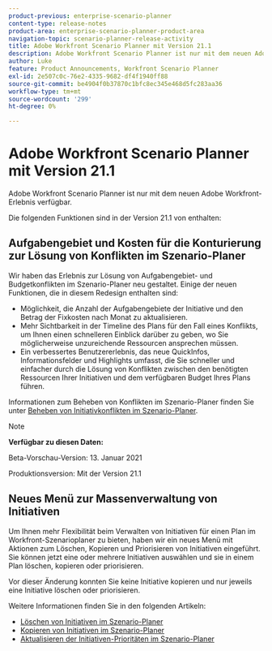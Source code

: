```yaml
---
product-previous: enterprise-scenario-planner
content-type: release-notes
product-area: enterprise-scenario-planner-product-area
navigation-topic: scenario-planner-release-activity
title: Adobe Workfront Scenario Planner mit Version 21.1
description: Adobe Workfront Scenario Planner ist nur mit dem neuen Adobe Workfront-Erlebnis verfügbar.
author: Luke
feature: Product Announcements, Workfront Scenario Planner
exl-id: 2e507c0c-76e2-4335-9682-df4f1940ff88
source-git-commit: be4904f0b37870c1bfc8ec345e468d5fc283aa36
workflow-type: tm+mt
source-wordcount: '299'
ht-degree: 0%

---
```


# Adobe Workfront Scenario Planner mit Version 21.1

Adobe Workfront Scenario Planner ist nur mit dem neuen Adobe Workfront-Erlebnis verfügbar.

Die folgenden Funktionen sind in der Version 21.1 von enthalten:

## Aufgabengebiet und Kosten für die Konturierung zur Lösung von Konflikten im Szenario-Planer

Wir haben das Erlebnis zur Lösung von Aufgabengebiet- und Budgetkonflikten im Szenario-Planer neu gestaltet. Einige der neuen Funktionen, die in diesem Redesign enthalten sind:

* Möglichkeit, die Anzahl der Aufgabengebiete der Initiative und den Betrag der Fixkosten nach Monat zu aktualisieren.
* Mehr Sichtbarkeit in der Timeline des Plans für den Fall eines Konflikts, um Ihnen einen schnelleren Einblick darüber zu geben, wo Sie möglicherweise unzureichende Ressourcen ansprechen müssen.
* Ein verbessertes Benutzererlebnis, das neue QuickInfos, Informationsfelder und Highlights umfasst, die Sie schneller und einfacher durch die Lösung von Konflikten zwischen den benötigten Ressourcen Ihrer Initiativen und dem verfügbaren Budget Ihres Plans führen.

Informationen zum Beheben von Konflikten im Szenario-Planer finden Sie unter [Beheben von Initiativkonflikten im Szenario-Planer](../../../scenario-planner/resolve-conflicts-in-sp.md).

>[!NOTE]
>
>**Verfügbar zu diesen Daten:**
>
>Beta-Vorschau-Version: 13. Januar 2021
>
>Produktionsversion: Mit der Version 21.1

## Neues Menü zur Massenverwaltung von Initiativen

Um Ihnen mehr Flexibilität beim Verwalten von Initiativen für einen Plan im Workfront-Szenarioplaner zu bieten, haben wir ein neues Menü mit Aktionen zum Löschen, Kopieren und Priorisieren von Initiativen eingeführt. Sie können jetzt eine oder mehrere Initiativen auswählen und sie in einem Plan löschen, kopieren oder priorisieren.

Vor dieser Änderung konnten Sie keine Initiative kopieren und nur jeweils eine Initiative löschen oder priorisieren.

Weitere Informationen finden Sie in den folgenden Artikeln:

* [Löschen von Initiativen im Szenario-Planer](../../../scenario-planner/delete-initiatives.md)
* [Kopieren von Initiativen im Szenario-Planer](../../../scenario-planner/copy-initiatives.md)
* [Aktualisieren der Initiativen-Prioritäten im Szenario-Planer](../../../scenario-planner/prioritize-initiatives.md)

